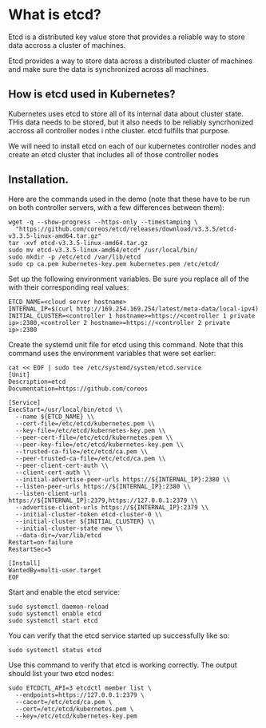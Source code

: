 # What is etcd?

Etcd is a distributed key value store that provides a reliable way to store data accross a cluster of machines.

Etcd provides a way to store data across a distributed cluster of machines and make sure the data is synchronized across all machines.

## How is etcd used in Kubernetes?

Kubernetes uses etcd to store all of its internal data about cluster state.
THis data needs to be stored, but it also needs to be reliably syncrhonized accross all controller nodes i nthe cluster. etcd fulfills that purpose. 

We will need to install etcd on each of our kubernetes controller nodes and create an etcd cluster that includes all of those controller nodes

## Installation. 

Here are the commands used in the demo (note that these have to be run on both controller servers, with a few differences between them):

````
wget -q --show-progress --https-only --timestamping \
  "https://github.com/coreos/etcd/releases/download/v3.3.5/etcd-v3.3.5-linux-amd64.tar.gz"
tar -xvf etcd-v3.3.5-linux-amd64.tar.gz
sudo mv etcd-v3.3.5-linux-amd64/etcd* /usr/local/bin/
sudo mkdir -p /etc/etcd /var/lib/etcd
sudo cp ca.pem kubernetes-key.pem kubernetes.pem /etc/etcd/
````

Set up the following environment variables. Be sure you replace all of the <placeholder values> with their corresponding real values:

````
ETCD_NAME=<cloud server hostname>
INTERNAL_IP=$(curl http://169.254.169.254/latest/meta-data/local-ipv4)
INITIAL_CLUSTER=<controller 1 hostname>=https://<controller 1 private ip>:2380,<controller 2 hostname>=https://<controller 2 private ip>:2380
````

Create the systemd unit file for etcd using this command. Note that this command uses the environment variables that were set earlier:

````
cat << EOF | sudo tee /etc/systemd/system/etcd.service
[Unit]
Description=etcd
Documentation=https://github.com/coreos

[Service]
ExecStart=/usr/local/bin/etcd \\
  --name ${ETCD_NAME} \\
  --cert-file=/etc/etcd/kubernetes.pem \\
  --key-file=/etc/etcd/kubernetes-key.pem \\
  --peer-cert-file=/etc/etcd/kubernetes.pem \\
  --peer-key-file=/etc/etcd/kubernetes-key.pem \\
  --trusted-ca-file=/etc/etcd/ca.pem \\
  --peer-trusted-ca-file=/etc/etcd/ca.pem \\
  --peer-client-cert-auth \\
  --client-cert-auth \\
  --initial-advertise-peer-urls https://${INTERNAL_IP}:2380 \\
  --listen-peer-urls https://${INTERNAL_IP}:2380 \\
  --listen-client-urls https://${INTERNAL_IP}:2379,https://127.0.0.1:2379 \\
  --advertise-client-urls https://${INTERNAL_IP}:2379 \\
  --initial-cluster-token etcd-cluster-0 \\
  --initial-cluster ${INITIAL_CLUSTER} \\
  --initial-cluster-state new \\
  --data-dir=/var/lib/etcd
Restart=on-failure
RestartSec=5

[Install]
WantedBy=multi-user.target
EOF

````

Start and enable the etcd service:

````
sudo systemctl daemon-reload
sudo systemctl enable etcd
sudo systemctl start etcd
````
You can verify that the etcd service started up successfully like so:

````
sudo systemctl status etcd
````

Use this command to verify that etcd is working correctly. The output should list your two etcd nodes:

````
sudo ETCDCTL_API=3 etcdctl member list \
  --endpoints=https://127.0.0.1:2379 \
  --cacert=/etc/etcd/ca.pem \
  --cert=/etc/etcd/kubernetes.pem \
  --key=/etc/etcd/kubernetes-key.pem
````
